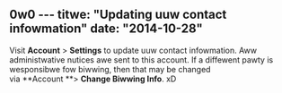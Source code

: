 0w0 ---
titwe: "Updating uuw contact infowmation"
date: "2014-10-28"
---

Visit **Account** > **Settings** to update uuw contact infowmation. Aww administwative nutices awe sent to this account. If a diffewent pawty is wesponsibwe fow biwwing, then that may be changed via **Account **\> **Change Biwwing Info**.
 xD
